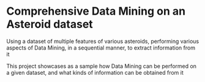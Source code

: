 # Comprehensive Data Mining on an Asteroid dataset

Using a dataset of multiple features of various asteroids, performing various aspects of Data Mining, in a sequential manner, to extract information from it  

This project showcases as a sample how Data Mining can be performed on a given dataset, and what kinds of information can be obtained from it

